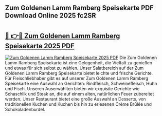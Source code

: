 ## Zum Goldenen Lamm Ramberg Speisekarte PDF Download Online 2025 fc2SR

# <h2><a href="http://gc8z95f.nevu.top/?p=Zum+Goldenen+Lamm+Ramberg+Speisekarte">🔗 👉🔴 Zum Goldenen Lamm Ramberg Speisekarte 2025 PDF</a></h2>

[![Zum Goldenen Lamm Ramberg Speisekarte 2025 PDF](https://i.imgur.com/dBaPXMq.png)](http://gc8z95f.nevu.top/?p=Zum+Goldenen+Lamm+Ramberg+Speisekarte)
Die Zum Goldenen Lamm Ramberg Speisekarte ist eine Gelegenheit, die Vielfalt zu genießen und etwas für sich selbst zu wählen. Unser Salatbereich auf der Zum Goldenen Lamm Ramberg Speisekarte bietet leichte und frische Gerichte. Für Fleischliebhaber gibt es auf unserer Zum Goldenen Lamm Ramberg Speisekarte eine Auswahl an Gerichten: Rindfleisch, Schweinefleisch, Huhn und Fisch. Unseren Auserwählten bieten wir exquisite Gerichte wie Schaschlik und Steak an, die auf einem alten, natürlichen Feuer zubereitet werden. Unser Restaurant bietet eine große Auswahl an Desserts, von traditionellen Kuchen und Kuchen bis hin zu erlesenen Crème Brûlée und Schokoladenburdel.

